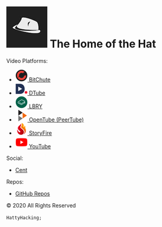 
# ![](./hatt.jpg) The Home of the Hat

Video Platforms:

- [![](./img/bitChute.png) BitChute](https://www.bitchute.com/channel/9D5nFuVO6R2X/)
- [![](./img/dTube.png) DTube](https://d.tube/#!/c/hattyhacker00)
- [![](./img/lbry.png) LBRY](https://lbry.tv/@HattyHacker:f)
- [![](./img/peerTube.png) OpenTube (PeerTube)](https://open.tube/video-channels/hatty_hacker)
- [![](./img/storyFire.png) StoryFire](https://storyfire.com/user/3u0bvk11kdcdyczi/)
- [![](./img/youTube.png) YouTube](https://www.youtube.com/channel/UClfSAhvbpNulpVjyr3ecGaQ)

Social:

- [Cent](https://beta.cent.co/hattyhacker/)

Repos:

- [GitHub Repos](https://github.com/hattyhacker)


&copy; 2020 All Rights Reserved

`HattyHacking;`

<link type="text/css" rel="stylesheet" href="main.css">
